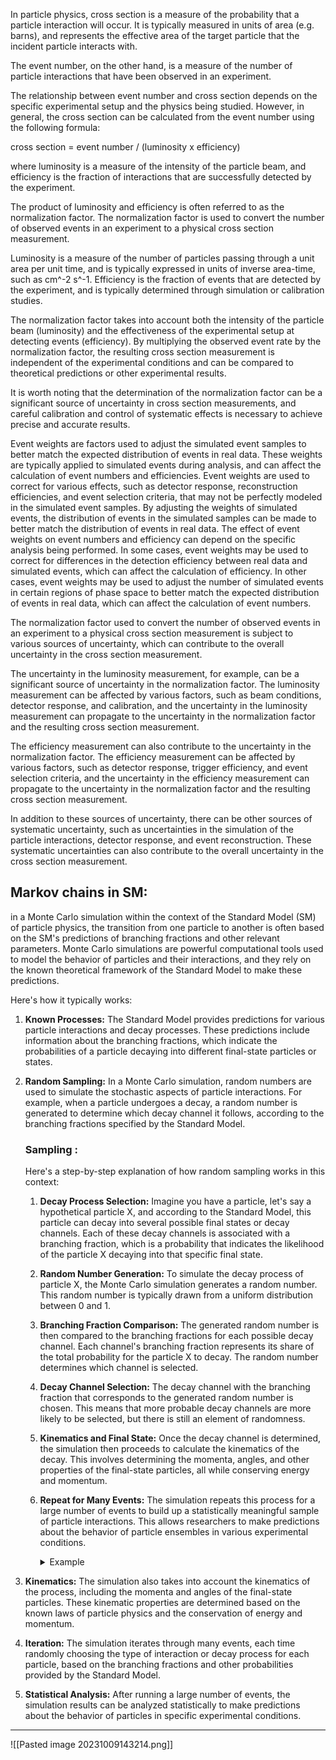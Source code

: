 In particle physics, cross section is a measure of the probability that a particle interaction will occur. It is typically measured in units of area (e.g. barns), and represents the effective area of the target particle that the incident particle interacts with.

The event number, on the other hand, is a measure of the number of particle interactions that have been observed in an experiment.

The relationship between event number and cross section depends on the specific experimental setup and the physics being studied. However, in general, the cross section can be calculated from the event number using the following formula:

cross section = event number / (luminosity x efficiency)

where luminosity is a measure of the intensity of the particle beam, and efficiency is the fraction of interactions that are successfully detected by the experiment.



The product of luminosity and efficiency is often referred to as the normalization factor. The normalization factor is used to convert the number of observed events in an experiment to a physical cross section measurement.

Luminosity is a measure of the number of particles passing through a unit area per unit time, and is typically expressed in units of inverse area-time, such as cm^-2 s^-1. Efficiency is the fraction of events that are detected by the experiment, and is typically determined through simulation or calibration studies.

The normalization factor takes into account both the intensity of the particle beam (luminosity) and the effectiveness of the experimental setup at detecting events (efficiency). By multiplying the observed event rate by the normalization factor, the resulting cross section measurement is independent of the experimental conditions and can be compared to theoretical predictions or other experimental results.

It is worth noting that the determination of the normalization factor can be a significant source of uncertainty in cross section measurements, and careful calibration and control of systematic effects is necessary to achieve precise and accurate results.

Event weights are factors used to adjust the simulated event samples to better match the expected distribution of events in real data. These weights are typically applied to simulated events during analysis, and can affect the calculation of event numbers and efficiencies.
Event weights are used to correct for various effects, such as detector response, reconstruction efficiencies, and event selection criteria, that may not be perfectly modeled in the simulated event samples. By adjusting the weights of simulated events, the distribution of events in the simulated samples can be made to better match the distribution of events in real data.
The effect of event weights on event numbers and efficiency can depend on the specific analysis being performed. In some cases, event weights may be used to correct for differences in the detection efficiency between real data and simulated events, which can affect the calculation of efficiency. In other cases, event weights may be used to adjust the number of simulated events in certain regions of phase space to better match the expected distribution of events in real data, which can affect the calculation of event numbers.

The normalization factor used to convert the number of observed events in an experiment to a physical cross section measurement is subject to various sources of uncertainty, which can contribute to the overall uncertainty in the cross section measurement.

The uncertainty in the luminosity measurement, for example, can be a significant source of uncertainty in the normalization factor. The luminosity measurement can be affected by various factors, such as beam conditions, detector response, and calibration, and the uncertainty in the luminosity measurement can propagate to the uncertainty in the normalization factor and the resulting cross section measurement.

The efficiency measurement can also contribute to the uncertainty in the normalization factor. The efficiency measurement can be affected by various factors, such as detector response, trigger efficiency, and event selection criteria, and the uncertainty in the efficiency measurement can propagate to the uncertainty in the normalization factor and the resulting cross section measurement.

In addition to these sources of uncertainty, there can be other sources of systematic uncertainty, such as uncertainties in the simulation of the particle interactions, detector response, and event reconstruction. These systematic uncertainties can also contribute to the overall uncertainty in the cross section measurement.

## Markov chains in SM:
in a Monte Carlo simulation within the context of the Standard Model (SM) of particle physics, the transition from one particle to another is often based on the SM's predictions of branching fractions and other relevant parameters. Monte Carlo simulations are powerful computational tools used to model the behavior of particles and their interactions, and they rely on the known theoretical framework of the Standard Model to make these predictions.

Here's how it typically works:

1. **Known Processes:** The Standard Model provides predictions for various particle interactions and decay processes. These predictions include information about the branching fractions, which indicate the probabilities of a particle decaying into different final-state particles or states.
    
2. **Random Sampling:** In a Monte Carlo simulation, random numbers are used to simulate the stochastic aspects of particle interactions. For example, when a particle undergoes a decay, a random number is generated to determine which decay channel it follows, according to the branching fractions specified by the Standard Model.
      ### Sampling :
      Here's a step-by-step explanation of how random sampling works in this context:

	1. **Decay Process Selection:** Imagine you have a particle, let's say a hypothetical particle X, and according to the Standard Model, this particle can decay into several possible final states or decay channels. Each of these decay channels is associated with a branching fraction, which is a probability that indicates the likelihood of the particle X decaying into that specific final state.
	    
	2. **Random Number Generation:** To simulate the decay process of particle X, the Monte Carlo simulation generates a random number. This random number is typically drawn from a uniform distribution between 0 and 1.
	    
	3. **Branching Fraction Comparison:** The generated random number is then compared to the branching fractions for each possible decay channel. Each channel's branching fraction represents its share of the total probability for the particle X to decay. The random number determines which channel is selected.
	    
	4. **Decay Channel Selection:** The decay channel with the branching fraction that corresponds to the generated random number is chosen. This means that more probable decay channels are more likely to be selected, but there is still an element of randomness.
	    
	5. **Kinematics and Final State:** Once the decay channel is determined, the simulation then proceeds to calculate the kinematics of the decay. This involves determining the momenta, angles, and other properties of the final-state particles, all while conserving energy and momentum.
	    
	6. **Repeat for Many Events:** The simulation repeats this process for a large number of events to build up a statistically meaningful sample of particle interactions. This allows researchers to make predictions about the behavior of particle ensembles in various experimental conditions.
			<details>
			<summary> Example </summary>
		   Let's consider a simplified example of a particle X decaying into two possible final states: A and B. The branching fractions for these decay channels are as follows:
		
		- Branching Fraction for Decay into A: 0.60
		- Branching Fraction for Decay into B: 0.40
		
		Now, let's simulate the decay process using random number generation:
		
		1. Generate a random number between 0 and 1. Let's say the generated random number is 0.75.
		    
		2. Compare the random number to the branching fractions:
		    
		    - Random number (0.75) is greater than or equal to 0.60 (the branching fraction for decay into A).
		    - Random number (0.75) is less than 0.60 + 0.40 (the sum of branching fractions for both decay channels).
		3. Based on this comparison, we select the decay channel:
		    
		    - Since the random number falls in the range between 0.60 and 1.00 (0.60 + 0.40), we choose decay channel B.
		
		So, in this particular event, the random number selection led to the decay of particle X into final state B. If we repeated this process many times (generating different random numbers for each event), we would obtain a distribution of decay events that reflects the branching fractions specified by the Standard Model: approximately 60% of the decays into A and 40% into B.
		</details>
1. **Kinematics:** The simulation also takes into account the kinematics of the process, including the momenta and angles of the final-state particles. These kinematic properties are determined based on the known laws of particle physics and the conservation of energy and momentum.
    
4. **Iteration:** The simulation iterates through many events, each time randomly choosing the type of interaction or decay process for each particle, based on the branching fractions and other probabilities provided by the Standard Model.
    
5. **Statistical Analysis:** After running a large number of events, the simulation results can be analyzed statistically to make predictions about the behavior of particles in specific experimental conditions.
---


![[Pasted image 20231009143214.png]]

